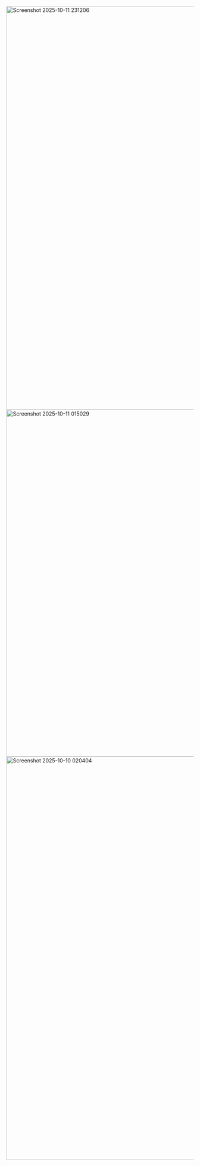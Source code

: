 <img width="1920" height="1080" alt="Screenshot 2025-10-11 231206" src="https://github.com/user-attachments/assets/1dc3cba3-ff11-4d39-822b-96998740913a" />

<img width="1904" height="928" alt="Screenshot 2025-10-11 015029" src="https://github.com/user-attachments/assets/9d20a148-ce77-43cf-9948-ce8462d52a99" />
<img width="1919" height="1079" alt="Screenshot 2025-10-10 020404" src="https://github.com/user-attachments/assets/244bb43d-3aff-4389-acd1-37c74f320a36" />
